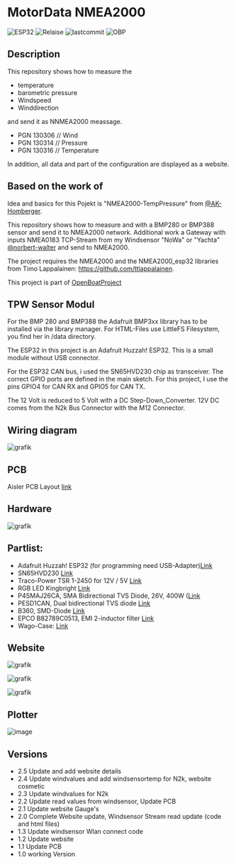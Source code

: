 # MotorData NMEA2000

![ESP32](https://img.shields.io/badge/ESP32-red/logo=Espressif)
![Relaise](https://img.shields.io/github/release-date/gerryvel/NMEA2000_TPW?logo=Espressif)
![lastcommit](https://img.shields.io/github/last-commit/gerryvel/NMEA2000_TPW)
![OBP](https://img.shields.io/badge/OpenSailing-OpenBoatsProjects-blue)

## Description
This repository shows how to measure the 
- temperature
- barometric pressure
- Windspeed
- Winddirection

and send it as NNMEA2000 meassage.
- PGN 130306 // Wind
- PGN 130314 // Pressure
- PGN 130316 // Temperature 

In addition, all data and part of the configuration are displayed as a website.

## Based on the work of

Idea and basics for this Pojekt is "NMEA2000-TempPressure" from [@AK-Homberger](https://github.com/AK-Homberger).

This repository shows how to measure  and  with a BMP280 or BMP388 sensor and send it to NMEA2000 network.
Additional work a Gateway with inputs NMEA0183 TCP-Stream from my Windsensor "NoWa" or "Yachta" [@norbert-walter](https://github.com/norbert-walter) and send to NMEA2000.

The project requires the NMEA2000 and the NMEA2000_esp32 libraries from Timo Lappalainen: https://github.com/ttlappalainen. 

This project is part of [OpenBoatProject](https://open-boat-projects.org/)

## TPW Sensor Modul

For the BMP 280 and BMP388 the Adafruit BMP3xx library has to be installed via the library manager.
For HTML-Files use LittleFS Filesystem, you find her in /data directory.

The ESP32 in this project is an Adafruit Huzzah! ESP32. This is a small module without USB connector.

For the ESP32 CAN bus, i used the SN65HVD230 chip as transceiver. The correct GPIO ports are defined in the main sketch. For this project, I use the pins GPIO4 for CAN RX and GPIO5 for CAN TX.

The 12 Volt is reduced to 5 Volt with a DC Step-Down_Converter. 12V DC comes from the N2k Bus Connector with the M12 Connector.

## Wiring diagram

![grafik](https://github.com/user-attachments/assets/cedf11dc-f76e-48c0-939f-1261e12a5e92)

## PCB

Aisler PCB Layout [link](https://aisler.net/p/NZFHAMAJ)

## Hardware

![grafik](https://github.com/user-attachments/assets/eecf0db0-d7b9-4051-9207-430e125e7a3d)


## Partlist:

- Adafruit Huzzah! ESP32 (for programming need USB-Adapter)[Link](https://www.exp-tech.de/plattformen/internet-of-things-iot/9350/adafruit-huzzah32-esp32-breakout-board)
- SN65HVD230 [Link](https://www.reichelt.de/high-speed-can-transceiver-1-mbit-s-3-3-v-so-8-sn-65hvd230d-p58427.html?&trstct=pos_0&nbc=1)
- Traco-Power TSR 1-2450 for 12V / 5V [Link](https://www.reichelt.de/dc-dc-wandler-tsr-1-1-w-5-v-1000-ma-sil-to-220-tsr-1-2450-p116850.html?search=tsr+1-24)
- RGB LED Kingbright [Link](https://www.reichelt.de/led-5-mm-bedrahtet-4-pin-rot-gruen-blau-700-1300-300-mcd-60-kbt-l-154a4surkq-p231040.html?&trstct=pol_0&nbc=1) 
- P4SMAJ26CA, SMA Bidirectional TVS Diode, 26V, 400W ([Link](https://www.reichelt.de/tvs-diode-bidirektional-26-v-400-w-do-214ac-sma-p4smaj26ca-p272871.html)
- PESD1CAN, Dual bidirectional TVS diode [Link](https://www.reichelt.de/can-bus-esd-schutzdiode-tvs-24-v-sot-23-3-pesd-1can-p219293.html?&trstct=pos_0&nbc=1)
- B360, SMD-Diode [Link](https://www.reichelt.de/schottkydiode-60-v-3-a-do-214ab-smc-b-360-f-p95202.html?&trstct=pos_1&nbc=1)
- EPCO B82789C0513, EMI 2-inductor filter [Link](https://www.reichelt.de/smd-power-induktivitaet-1812-51-h-epco-b82789c0513-p245680.html?&trstct=pos_0&nbc=1)
- Wago-Case: [Link](https://www.wago.com/de/zubehoer/gehaeuse-55-mm/p/789-120)

## Website

![grafik](https://github.com/gerryvel/NMEA2000_TPW/assets/17195231/3d27c48d-9003-4b28-b112-30b1559b3bdd)

![grafik](https://github.com/gerryvel/NMEA2000_TPW/assets/17195231/cf0d31f0-2dc2-4f43-9a57-4670f1886f26)

![grafik](https://github.com/gerryvel/NMEA2000_TPW/assets/17195231/f34b5f2e-7c5c-434d-bbc7-f006c7c9dbe9)

## Plotter

![image](https://github.com/gerryvel/NMEA2000_TPW/blob/89836d41f83f9eaae73e8502d0ef879308bd933f/4DEDE642-D2EE-429E-9A56-A173FFFC7A6C.jpeg)

## Versions

- 2.5 Update and add website details
- 2.4 Update windvalues and add windsensortemp for N2k, website cosmetic
- 2.3 Update windvalues for N2k
- 2.2 Update read values from windsensor, Update PCB
- 2.1 Update website Gauge's
- 2.0 Complete Website update, Windsensor Stream read update (code and html files)
- 1.3 Update windsensor Wlan connect code
- 1.2 Update website
- 1.1 Update PCB
- 1.0 working Version
